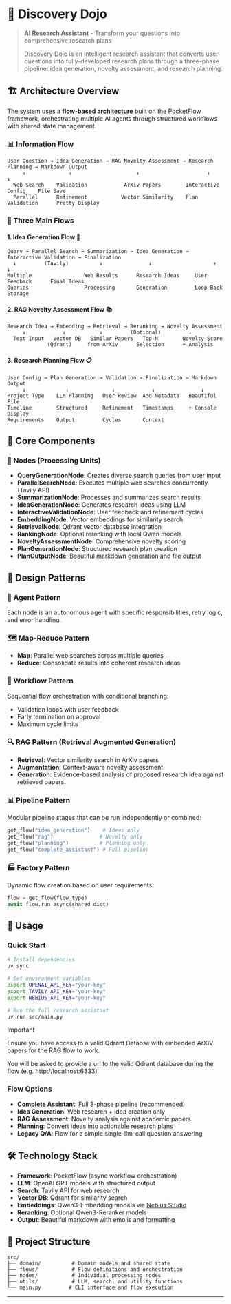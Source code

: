 # 🔬 Discovery Dojo

> **AI Research Assistant** - Transform your questions into comprehensive research plans
>
> Discovery Dojo is an intelligent research assistant that converts user questions into fully-developed research plans through a three-phase pipeline: idea generation, novelty assessment, and research planning.

## 🏗️ Architecture Overview

The system uses a **flow-based architecture** built on the PocketFlow framework, orchestrating multiple AI agents through structured workflows with shared state management.

### 📊 Information Flow

```
User Question → Idea Generation → RAG Novelty Assessment → Research Planning → Markdown Output
     ↓              ↓                     ↓                      ↓              ↓
  Web Search    Validation            ArXiv Papers        Interactive Config    File Save
  Parallel      Refinement           Vector Similarity    Plan Validation      Pretty Display
```

### 🔄 Three Main Flows

#### 1. **Idea Generation Flow** 🧠

```
Query → Parallel Search → Summarization → Idea Generation → Interactive Validation → Finalization
  ↓         (Tavily)          ↓               ↓                    ↑                    ↓
Multiple                 Web Results      Research Ideas     User Feedback      Final Ideas
Queries                  Processing       Generation         Loop Back          Storage
```

#### 2. **RAG Novelty Assessment Flow** 📚

```
Research Idea → Embedding → Retrieval → Reranking → Novelty Assessment
     ↓            ↓           ↓         (Optional)         ↓
  Text Input   Vector DB   Similar Papers   Top-N        Novelty Score
             (Qdrant)     from ArXiv      Selection      + Analysis
```

#### 3. **Research Planning Flow** 📋

```
User Config → Plan Generation → Validation → Finalization → Markdown Output
     ↓             ↓              ↓            ↓               ↓
Project Type    LLM Planning   User Review  Add Metadata   Beautiful File
Timeline        Structured     Refinement   Timestamps     + Console Display
Requirements    Output         Cycles       Context
```

## 🧱 Core Components

### 🎯 Nodes (Processing Units)

- **QueryGenerationNode**: Creates diverse search queries from user input
- **ParallelSearchNode**: Executes multiple web searches concurrently (Tavily API)
- **SummarizationNode**: Processes and summarizes search results
- **IdeaGenerationNode**: Generates research ideas using LLM
- **InteractiveValidationNode**: User feedback and refinement cycles
- **EmbeddingNode**: Vector embeddings for similarity search
- **RetrievalNode**: Qdrant vector database integration
- **RankingNode**: Optional reranking with local Qwen models
- **NoveltyAssessmentNode**: Comprehensive novelty scoring
- **PlanGenerationNode**: Structured research plan creation
- **PlanOutputNode**: Beautiful markdown generation and file output

## 🎨 Design Patterns

### 🤖 **Agent Pattern**

Each node is an autonomous agent with specific responsibilities, retry logic, and error handling.

### 🗺️ **Map-Reduce Pattern**

- **Map**: Parallel web searches across multiple queries
- **Reduce**: Consolidate results into coherent research ideas

### 🔄 **Workflow Pattern**

Sequential flow orchestration with conditional branching:

- Validation loops with user feedback
- Early termination on approval
- Maximum cycle limits

### 🔍 **RAG Pattern (Retrieval Augmented Generation)**

- **Retrieval**: Vector similarity search in ArXiv papers
- **Augmentation**: Context-aware novelty assessment
- **Generation**: Evidence-based analysis of proposed research idea against retrieved papers.

### 📊 **Pipeline Pattern**

Modular pipeline stages that can be run independently or combined:

```python
get_flow("idea_generation")    # Ideas only
get_flow("rag")               # Novelty only
get_flow("planning")          # Planning only
get_flow("complete_assistant") # Full pipeline
```

### 🏭 **Factory Pattern**

Dynamic flow creation based on user requirements:

```python
flow = get_flow(flow_type)
await flow.run_async(shared_dict)
```

## 🚀 Usage

### Quick Start

```bash
# Install dependencies
uv sync

# Set environment variables
export OPENAI_API_KEY="your-key"
export TAVILY_API_KEY="your-key"
export NEBIUS_API_KEY="your-key"

# Run the full research assistant
uv run src/main.py
```

> [!IMPORTANT]
> Ensure you have access to a valid Qdrant Databse with embedded ArXiV papers for the RAG flow to work.
>
> You will be asked to provide a url to the valid Qdrant database during the flow (e.g. http://localhost:6333)

### Flow Options

- **Complete Assistant**: Full 3-phase pipeline (recommended)
- **Idea Generation**: Web research + idea creation only
- **RAG Assessment**: Novelty analysis against academic papers
- **Planning**: Convert ideas into actionable research plans
- **Legacy Q/A**: Flow for a simple single-llm-call question answering

## 🛠️ Technology Stack

- **Framework**: PocketFlow (async workflow orchestration)
- **LLM**: OpenAI GPT models with structured output
- **Search**: Tavily API for web research
- **Vector DB**: Qdrant for similarity search
- **Embeddings**: Qwen3-Embedding models via [Nebius Studio](https://studio.nebius.com/)
- **Reranking**: Optional Qwen3-Reranker models
- **Output**: Beautiful markdown with emojis and formatting

## 📁 Project Structure

```
src/
├── domain/          # Domain models and shared state
├── flows/           # Flow definitions and orchestration
├── nodes/           # Individual processing nodes
├── utils/           # LLM, search, and utility functions
└── main.py         # CLI interface and flow execution
```

---
